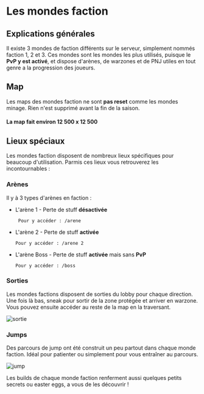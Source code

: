 # Les mondes faction

## Explications générales
Il existe 3 mondes de faction différents sur le serveur, simplement nommés faction 1, 2 et 3. Ces mondes sont les mondes les plus utilisés, puisque le __PvP y est activé__, et dispose d'arènes, de warzones et de PNJ utiles en tout genre a la progression des joueurs.

## Map
Les maps des mondes faction ne sont __pas reset__ comme les mondes minage. Rien n'est supprimé avant la fin de la saison.
#### La map fait environ 12 500 x 12 500 


## Lieux spéciaux
Les mondes faction disposent de nombreux lieux spécifiques pour beaucoup d'utilisation. Parmis ces lieux vous retrouverez les incontournables :

### Arènes
Il y à 3 types d'arènes en faction :
+ L'arène 1 - Perte de stuff __désactivée__

    ````
     Pour y accéder : /arene
    ````
+ L'arène 2 - Perte de stuff __activée__
    ````
    Pour y accéder : /arene 2
    ````
+ L'arène Boss - Perte de stuff __activée__ mais sans __PvP__
    ````
    Pour y accéder : /boss
    ````
### Sorties
Les mondes factions disposent de sorties du lobby pour chaque direction. Une fois là bas, sneak pour sortir de la zone protégée et arriver en warzone. Vous pouvez ensuite accéder au reste de la map en la traversant.

![sortie](https://raw.githubusercontent.com/HisteriaMC/histeria-wiki/main/.assets/pictures/sortie.png)

### Jumps
Des parcours de jump ont été construit un peu partout dans chaque monde faction. Idéal pour patienter ou simplement pour vous entraîner au parcours.

![jump](https://raw.githubusercontent.com/HisteriaMC/histeria-wiki/main/.assets/pictures/jump.png)

Les builds de chaque monde faction renferment aussi quelques petits secrets ou easter eggs, a vous de les découvrir !
